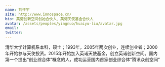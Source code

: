 ```yaml
---
name: 刘怀宇
site: http://www.innospace.cn/
bio: 英诺创新空间创始合伙人、英诺天使基金合伙人
avatar: /assets/peoples/yingnuo/huaiyu-liu/avatar.jpg
email: 
twitter: 
---
```

清华大学计算机系本科，硕士；1993年，2005年两次创业，连续创业者；2000年开始参与天使投资。2015年开始加入英诺天使基金，创立英诺创新空间。国内第一个提出“创业综合体”概念的人，成功运营国内首家创业综合体“腾讯众创空间”
